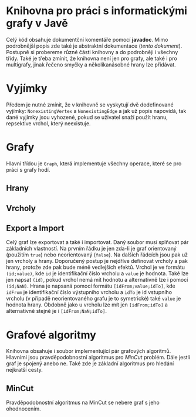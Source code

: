 # Knihovna pro práci s informatickými grafy v Javě

Celý kód obsahuje dokumentční komentáře pomocí **javadoc**. Mimo podrobnější popis zde také je abstraktní dokumentace (*tento dokument*). Postupně si probereme různé části knihovny a do podrobněji i všechny třídy. Také je třeba zmínit, že knihovna není jen pro grafy, ale také i pro multigrafy, jinak řečeno smyčky a několikanásobné hrany lze přidávat.

# Vyjímky

Předem je nutné zmínit, že v knihovně se vyskytují dvě dodefinované vyjímky: `NonexistingVertex` a `NonexistingEdge` a jak už popis napovídá, tak dané vyjímky jsou vyhozené, pokud se uživatel snaží použít hranu, repsektive vrchol, který neexistuje.

# Grafy

Hlavní třídou je `Graph`, která implementuje všechny operace, které se pro práci s grafy hodí.

## Hrany

## Vrcholy

## Export a Import

Celý graf lze exportovat a také i importovat. Daný soubor musí splňovat pár základních vlastností. Na prvním řádku je jen zda-li je graf orientovaný (použitím `true`) nebo neorientovaný (`false`). Na dalších řádcích jsou pak už jen vrcholy a hrany. Doporučený postup je nejdříve definovat vrcholy a pak hrany, protože zde pak bude méně vedlejších efektů. Vrchol je ve formátu `(id;value)`, kde `id` je identifikační číslo vrcholu a `value` je hodnota. Také lze jen napsat `(id)`, pokud vrchol nemá mít hodnotu a alternativně lze i pomocí `(id;NaN)`. Hrana je napsaná pomocí  formátu `[idFrom;value;idTo]`, kde `idFrom` je identifikační číslo výstupního vrcholu a `idTo` je id vstupního vrcholu (v případě neorientovaného grafu je to symetrické) také `value` je hodnota hrany. Obdobně jako u vrcholu lze mít jen `[idFrom;idTo]` a alternativně stejně je i `[idFrom;NaN;idTo]`.

# Grafové algoritmy

Knihovna obsahuje i soubor implementující pár grafových algoritmů. Hlavními jsou pravděpodobnostní algoritmus pro *MinCut* problém. Dále jestli graf je spojený anebo ne. Také zde je základní algoritmus pro hledání nejkratší cesty.

## MinCut

Pravděpodobnostní algoritmus na MinCut se nebere graf s jeho ohodnocením.
